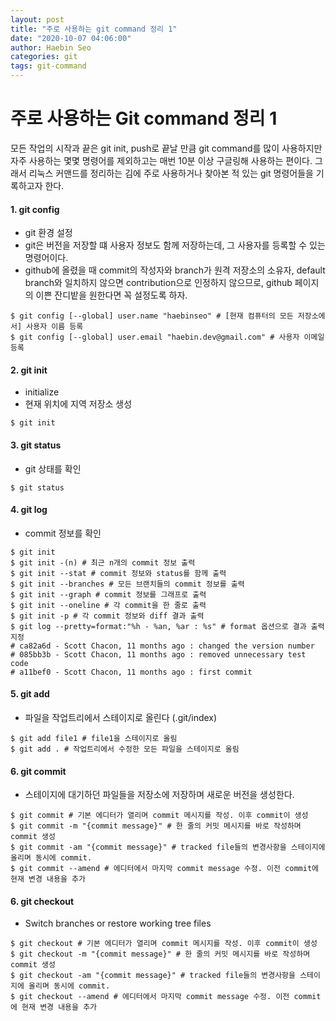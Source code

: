 ```yaml
---
layout: post
title: "주로 사용하는 git command 정리 1"
date: "2020-10-07 04:06:00"
author: Haebin Seo
categories: git
tags: git-command
---
```

# 주로 사용하는 Git command 정리 1

모든 작업의 시작과 끝은 git init, push로 끝날 만큼 git command를 많이 사용하지만 자주 사용하는 몇몇 명령어를 제외하고는 매번 10분 이상 구글링해 사용하는 편이다.
그래서 리눅스 커맨드를 정리하는 김에 주로 사용하거나 찾아본 적 있는 git 명령어들을 기록하고자 한다.

#### 1. git config
  - git 환경 설정
  - git은 버전을 저장할 떄 사용자 정보도 함께 저장하는데, 그 사용자를 등록할 수 있는 명령어이다.
  - github에 올렸을 때 commit의 작성자와 branch가 원격 저장소의 소유자, default branch와 일치하지 않으면 contribution으로 인정하지 않으므로, github 페이지의 이쁜 잔디밭을 원한다면 꼭 설정도록 하자.
  ```shell
  $ git config [--global] user.name "haebinseo" # [현재 컴퓨터의 모든 저장소에서] 사용자 이름 등록
  $ git config [--global] user.email "haebin.dev@gmail.com" # 사용자 이메일 등록
  ```

#### 2. git init
  - initialize
  - 현재 위치에 지역 저장소 생성
  ```shell
  $ git init
  ```

#### 3. git status
  - git 상태를 확인
  ```shell
  $ git status
  ```

#### 4. git log
  - commit 정보를 확인
  ```shell
  $ git init
  $ git init -(n) # 최근 n개의 commit 정보 출력
  $ git init --stat # commit 정보와 status를 함께 출력
  $ git init --branches # 모든 브랜치들의 commit 정보를 출력
  $ git init --graph # commit 정보를 그래프로 출력
  $ git init --oneline # 각 commit을 한 줄로 출력
  $ git init -p # 각 commit 정보와 diff 결과 출력
  $ git log --pretty=format:"%h - %an, %ar : %s" # format 옵션으로 결과 출력 지정
  # ca82a6d - Scott Chacon, 11 months ago : changed the version number
  # 085bb3b - Scott Chacon, 11 months ago : removed unnecessary test code
  # a11bef0 - Scott Chacon, 11 months ago : first commit
  ```

#### 5. git add
  - 파일을 작업트리에서 스테이지로 올린다 (.git/index)
  ```shell
  $ git add file1 # file1을 스테이지로 올림
  $ git add . # 작업트리에서 수정한 모든 파일을 스테이지로 올림
  ```

#### 6. git commit
  - 스테이지에 대기하던 파일들을 저장소에 저장하며 새로운 버전을 생성한다.
  ```shell
  $ git commit # 기본 에디터가 열리며 commit 메시지를 작성. 이후 commit이 생성
  $ git commit -m "{commit message}" # 한 줄의 커밋 메시지를 바로 작성하며 commit 생성
  $ git commit -am "{commit message}" # tracked file들의 변경사항을 스테이지에 올리며 동시에 commit. 
  $ git commit --amend # 에디터에서 마지막 commit message 수정. 이전 commit에 현재 변경 내용을 추가
  ```

#### 6. git checkout
  - Switch branches or restore working tree files
  ```shell
  $ git checkout # 기본 에디터가 열리며 commit 메시지를 작성. 이후 commit이 생성
  $ git checkout -m "{commit message}" # 한 줄의 커밋 메시지를 바로 작성하며 commit 생성
  $ git checkout -am "{commit message}" # tracked file들의 변경사항을 스테이지에 올리며 동시에 commit. 
  $ git checkout --amend # 에디터에서 마지막 commit message 수정. 이전 commit에 현재 변경 내용을 추가
  ```




